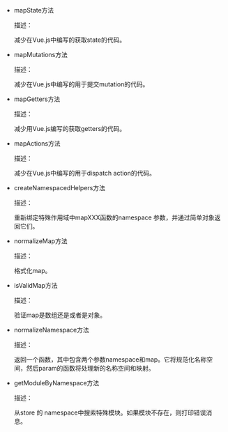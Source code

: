 * mapState方法

  描述：

  减少在Vue.js中编写的获取state的代码。

  
* mapMutations方法

  描述：

  减少在Vue.js中编写的用于提交mutation的代码。


* mapGetters方法

  描述：

  减少用Vue.js编写的获取getters的代码。


* mapActions方法

  描述：

  减少在Vue.js中编写的用于dispatch action的代码。


* createNamespacedHelpers方法

  描述：

  重新绑定特殊作用域中mapXXX函数的namespace 参数，并通过简单对象返回它们。


* normalizeMap方法

  描述：

  格式化map。


* isValidMap方法

  描述：

  验证map是数组还是或者是对象。


* normalizeNamespace方法

  描述：

  返回一个函数，其中包含两个参数namespace和map。它将规范化名称空间，然后param的函数将处理新的名称空间和映射。

* getModuleByNamespace方法

  描述：

  从store 的 namespace中搜索特殊模块。如果模块不存在，则打印错误消息。
  
